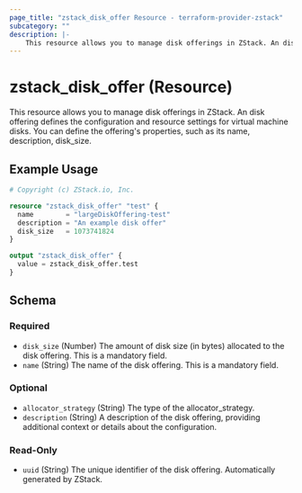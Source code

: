 ```yaml
---
page_title: "zstack_disk_offer Resource - terraform-provider-zstack"
subcategory: ""
description: |-
    This resource allows you to manage disk offerings in ZStack. An disk offering defines the configuration and resource settings for virtual machine  disks. You can define the offering's properties, such as its name, description, disk_size.
---
```


# zstack_disk_offer (Resource)

This resource allows you to manage disk offerings in ZStack. An disk offering defines the configuration and resource settings for virtual machine  disks. You can define the offering's properties, such as its name, description, disk_size.

## Example Usage

```terraform
# Copyright (c) ZStack.io, Inc.

resource "zstack_disk_offer" "test" {
  name        = "largeDiskOffering-test"
  description = "An example disk offer"
  disk_size   = 1073741824
}

output "zstack_disk_offer" {
  value = zstack_disk_offer.test
}
```

<!-- schema generated by tfplugindocs -->
## Schema

### Required

- `disk_size` (Number) The amount of disk size (in bytes) allocated to the disk offering. This is a mandatory field.
- `name` (String) The name of the disk offering. This is a mandatory field.

### Optional

- `allocator_strategy` (String) The type of the allocator_strategy.
- `description` (String) A description of the disk offering, providing additional context or details about the configuration.

### Read-Only

- `uuid` (String) The unique identifier of the disk offering. Automatically generated by ZStack.


